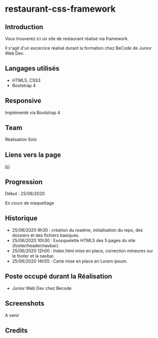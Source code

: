 # restaurant-css-framework

## Introduction

Vous trouverez ici un site de restaurant réalisé via framework.  

Il s'agit d'un excercice réalisé durant la formation chez BeCode de Junior Web Dev.  

## Langages utilisés

+ HTML5, CSS3  
+ Bootstrap 4

## Responsive

Implémenté via Bootstrap 4  

## Team

Réalisation Solo  

## Liens vers la page  

[Içi](https://meuniers.github.io/restaurant-css-framework/)  

## Progression

Début : 25/06/2020

En cours de maquettage  

## Historique

+ 25/06/2020 9h30 : création du readme, initialisation du repo, des dossiers et des fichiers basiques.
+ 25/06/2020 10h30 : Exosquelette HTML5 des 5 pages du site (footer/header/navbar).  
+ 25/06/2020 12h00 : Index.html mise en place, correction mineures sur le footer et la navbar.
+ 25/06/2020 14h55 : Carte mise en place en Lorem ipsum.

## Poste occupé durant la Réalisation

+ Junior Web Dev chez Becode

## Screenshots

A venir

## Credits

